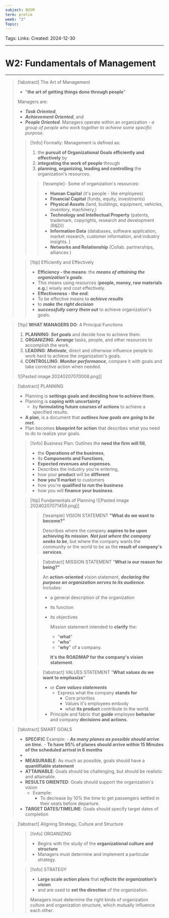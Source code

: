 ```yaml
---
subject: BUSM
term: prelim
week: "2"
Topic:
---
```

Tags:
Links:
Created: 2024-12-30

---
# W2: Fundamentals of Management

---

>[!abstract] The Art of Management
>- "__the art of getting things done through people__"
>
>Managers are:
>- ___Task Oriented___,
>- ___Achievement Oriented___, and
>- ___People Oriented___.
>  Managers operate within an organization - _a group of people who work together to achieve some specific purpose._
>
>> [!info] Formally:
>>  Management is defined as:
>>  1. the __pursuit of Organizational Goals efficiently and effectively__ by
>>  2. __integrating the work of people__ through
>>  3. __planning, organizing, leading and controlling__ the organization's resources. 
>>> [!example]- Some of organization's resources:
>>> - __Human Capital__ (it's people - like employees)
>>> - __Financial Capital__ (funds, equity, investments)
>>> - __Physical Assets__ (land, buildings, equipment, vehicles, inventory, machinery,)
>>> - __Technology and Intellectual Property__ (patents, trademark, copyrights, research and development (R&D))
>>> - __Information Data__ (databases, software application, market research, customer information, and industry insights. )
>>> - __Networks and Relationship__ (Collab. partnerships, alliances )
>
>
>>[!tip] Efficiently and Effectively
>> - __Efficiency - the means__: the ___means of attaining the organization's goals___.
>> 	- This means using resources (__people, money, raw materials e.g.__) wisely and cost effectively.
>> - __Effectiveness - the end__: 
>> 	- To be effective means to ___achieve results___
>> 	- to ___make the right decision___
>> 	- ___successfully carry them out___ to achieve organization's goals.

>[!tip] __WHAT MANAGERS DO__: 4 Principal Functions
>1. __PLANNING__: ___Set goals___ and decide how to achieve them.
>2. __ORGANIZING__: ___Arrange___ tasks, people, and other resources to accomplish the work.
>3. __LEADING__: ___Motivate___, direct and otherwise influence people to work hard to achieve the organization's goals.
>4. __CONTROLLING__: ___Monitor performance___, compare it with goals and take corrective action when needed.
>
>![[Pasted image 20240207070008.png]]

>[!abstract] PLANNING
>- Planning is __settings goals and deciding how to achieve them.__ 
>- Planning is __coping with uncertainty__ 
>	- by __formulating future courses of actions__ to achieve a specified results.
>- __A plan__, is a document that ___outlines how goals are going to be met.___
>- Plan becomes __blueprint for action__ that describes what you need to do to realize your goals.
>
>> [!info] Business Plan:
>> Outlines the __need the firm will fill__,
>> - the __Operations of the business__,
>> - its __Components and Functions__,
>> - __Expected revenues and expenses__.
>> - Describes the industry you're entering,
>> - how your __product__ will be __different__
>> - __how you'll market__ to customers
>> - how you're __qualified to run the business__
>> - how you will __finance your business__.
>
>> [!tip] Fundamentals of Planning
>> ![[Pasted image 20240207071459.png]]
>>>[!example] VISION STATEMENT
>>> __"What do we want to become?"__
>>> 
>>> Describes where the company __aspires to be upon achieving its mission__.
>>> ___Not just where the company seeks to be___, but where the company wants the community or the world to be as the __result of company's services__.
>>> 
>>
>>> [!abstract] MISSION STATEMENT
>>> "__What is our reason for being?"__
>>> 
>>> An __action-oriented__ vision statement, ___declaring the purpose an organization serves to its audience.___
>>> Includes:
>>> - a general description of the organization
>>> - its function
>>> - its objectives
>>>   
>>>   Mission statement intended to __clarify__ the:
>>>   -  "__what__"
>>>   - "__who__"
>>>   - "__why__"
>>>   of a company.
>>>   
>>>   __It's the ROADMAP for the company's vision statement__.
>>
>>
>>> [!abstract] VALUES STATEMENT
>>> "__What values do we want to emphasize__"
>>> 
>>> - or ___Core values statements___
>>> 	- Express what the company __stands for__
>>> 		- Core priorities
>>> 		- Values it's employees embody
>>> 		- what __its product__ contribute to the world.
>>> - Principle and fabric that __guide__ employee __behavior__ and company __decisions and actions__.

>[!abstract] SMART GOALS
>- __SPECIFIC__
>	Example:
>		- ___As many planes as possible should arrive on time.___
>		- __To have 95% of planes should arrive within 15 Minutes of the scheduled arrival in 6 months__
>- 
>- __MEASURABLE__: As much as possible, goals should have a __quantifiable statement__
>- __ATTAINABLE__: Goals should be challenging, but should be realistic and attainable.
>- __RESULTS ORIENTED__: Goals should support the organization's vision
>	- Example:
>		- To decrease by 10% the time to get passengers settled in their seats before departure.
>- __TARGET DATES/TIMELINE__: Goals should specify target dates of completion

>[!abstract] Aligning Strategy, Culture and Structure
>> [!info] ORGANIZING
>> - Begins with the study of the __organizational culture and structure__
>> 	- Managers must determine and implement a particular strategy.
>
>
>> [!info] STRATEGY
>> - __Large scale action plans__ that ___reflects the organization's vision___ 
>> 	- and are used to __set the direction__ of the organization.
>> 	
>> Managers must determine the right kinds of organization culture and organization structure, which mutually influence each other.

